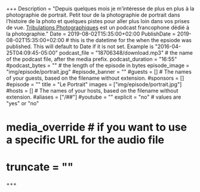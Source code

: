 +++
Description = "Depuis quelques mois je m’intéresse de plus en plus à la photographie de portrait. Petit tour de la photographie de portrait dans l’histoire de la photo et quelques pistes pour aller plus loin dans vos prises de vue. [Tribulations Photographiques](https://www.tribulationsphotographiques.com) est un podcast francophone dédié à la photographie."
Date = 2019-08-02T15:35:00+02:00
PublishDate = 2019-08-02T15:35:00+02:00 # this is the datetime for the when the epsiode was published. This will default to Date if it is not set. Example is "2016-04-25T04:09:45-05:00"
podcast_file = "18706348/download.mp3" # the name of the podcast file, after the media prefix.
podcast_duration = "16:55"
#podcast_bytes = "" # the length of the episode in bytes
episode_image = "img/episode/portrait.jpg"
#episode_banner = ""
#guests = [] # The names of your guests, based on the filename without extension.
#sponsors = []
#episode = ""
title = "Le Portrait"
images = ["img/episode/portrait.jpg"]
#hosts = [] # The names of your hosts, based on the filename without extension.
#aliases = ["/##"]
#youtube = ""
explicit = "no" # values are "yes" or "no"
# media_override # if you want to use a specific URL for the audio file
# truncate = ""
+++
